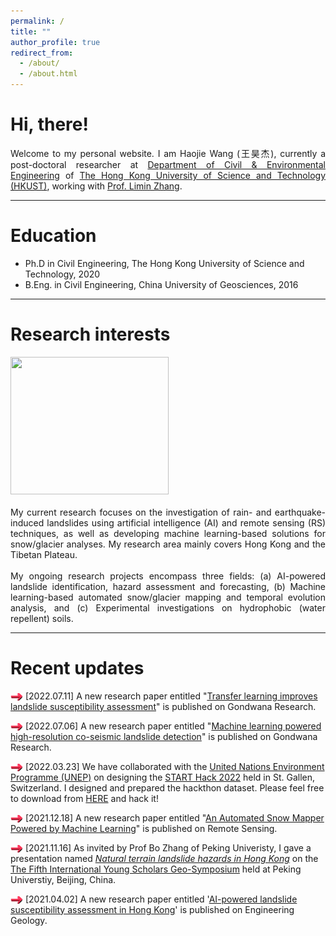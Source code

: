 ```yaml
---
permalink: /
title: ""
author_profile: true
redirect_from: 
  - /about/
  - /about.html
---
```

<div align="justify">
<h1>Hi, there!</h1>
Welcome to my personal website. I am Haojie Wang (王昊杰), currently a post-doctoral researcher at <a href="https://www.ce.ust.hk/">Department of Civil & Environmental Engineering</a> of <a href="https://hkust.edu.hk/">The Hong Kong University of Science and Technology (HKUST)</a>, working with <a href="https://www.ce.ust.hk/people/limin-zhang-zhanglimin">Prof. Limin Zhang</a>.
</div>

-----

Education
======
* Ph.D in Civil Engineering, The Hong Kong University of Science and Technology, 2020
* B.Eng. in Civil Engineering, China University of Geosciences, 2016

-----

Research interests
======
<div align="justify">
  <img src="/images/reserach%20overview.png" width="253" height="220">
  <br />  <br />
My current research focuses on the investigation of rain- and earthquake-induced landslides using artificial intelligence (AI) and remote sensing (RS) techniques, as well as developing machine learning-based solutions for snow/glacier analyses. My research area mainly covers Hong Kong and the Tibetan Plateau.

</div>
<div align="justify">
  <br />
My ongoing research projects encompass three fields: (a) AI-powered landslide identification, hazard assessment and forecasting, (b) Machine learning-based automated snow/glacier mapping   and temporal evolution analysis, and (c) Experimental investigations on hydrophobic (water repellent) soils.
</div>

-----

Recent updates
======
<img src="/images/right-arrow-red.gif" width="20" height="12" style="vertical-align:middle"/> [2022.07.11] A new research paper entitled "[Transfer learning improves landslide susceptibility assessment](https://doi.org/10.1016/j.gr.2022.07.008)" is published on Gondwana Research.

<img src="/images/right-arrow-red.gif" width="20" height="12" style="vertical-align:middle"/> [2022.07.06] A new research paper entitled "[Machine learning powered high-resolution co-seismic landslide detection](https://doi.org/10.1016/j.gr.2022.07.004)" is published on Gondwana Research.

<img src="/images/right-arrow-red.gif" width="20" height="12" style="vertical-align:middle"/> [2022.03.23] We have collaborated with the [United Nations Environment Programme (UNEP)](https://www.unep.org/) on designing the [START Hack 2022](https://www.starthack.eu/) held in St. Gallen, Switzerland. I designed and prepared the hackthon dataset. Please feel free to download from [HERE](https://github.com/START-Hack/UNEP-STARTHACK22) and hack it!

<img src="/images/right-arrow-red.gif" width="20" height="12" style="vertical-align:middle"/> [2021.12.18] A new research paper entitled "[An Automated Snow Mapper Powered by Machine Learning](https://cehjwang.github.io/publication/202111)" is published on Remote Sensing.

<img src="/images/right-arrow-red.gif" width="20" height="12" style="vertical-align:middle"/> [2021.11.16] As invited by Prof Bo Zhang of Peking Univeristy, I gave a presentation named [*Natural terrain landslide hazards in Hong Kong*](https://cehjwang.github.io/talks/2021-11-16-talk) on the [The Fifth International Young Scholars Geo-Symposium](https://sess.pku.edu.cn/xwzx/xytz/358040.htm) held at Peking Universtiy, Beijing, China.

<img src="/images/right-arrow-red.gif" width="20" height="12" style="vertical-align:middle"/> [2021.04.02] A new research paper entitled '[AI-powered landslide susceptibility assessment in Hong Kong](https://cehjwang.github.io/publication/202101)' is published on Engineering Geology.  
